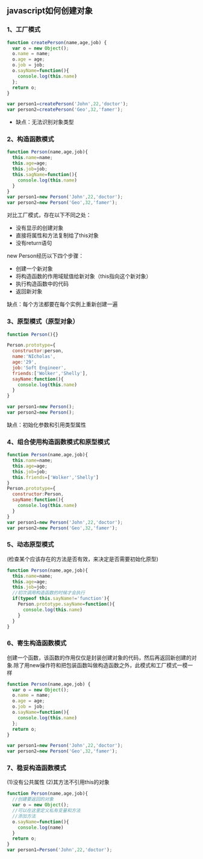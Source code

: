 ## javascript如何创建对象

###  1、工厂模式
```js
function createPerson(name,age,job) {
  var o = new Object();
  o.name = name;
  o.age = age;
  o.job = job;
  o.sayName=function(){
    console.log(this.name)
  };
  return o;
}

var person1=createPerson('John',22,'doctor');
var person2=createPerson('Geo',32,'famer');

```

* 缺点：无法识别对象类型

### 2、构造函数模式

```js
function Person(name,age,job){
  this.name=name;
  this.age=age;
  this.job=job;
  this.sagName=function(){
    console.log(this.name)
  }
}
var person1=new Person('John',22,'doctor');
var person2=new Person('Geo',32,'famer');
```

对比工厂模式，存在以下不同之处：

* 没有显示的创建对象
* 直接将属性和方法复制给了this对象
* 没有return语句 

new Person经历以下四个步骤：
* 创建一个新对象
* 将构造函数的作用域赋值给新对象（this指向这个新对象）
* 执行构造函数中的代码
* 返回新对象

缺点：每个方法都要在每个实例上重新创建一遍

### 3、原型模式（原型对象）

```js
function Person(){}

Person.prototype={
  constructor:person,
  name:'NIcholas',
  age:'29',
  job:'Soft Engineer',
  friends:['Wolker','Shelly'],
  sayName:function(){
    console.log(this.name)
  }
}

var person1=new Person();
var person2=new Person();
```

缺点：初始化参数和引用类型属性

### 4、组合使用构造函数模式和原型模式

```js
function Person(name,age,job){
  this.name=name;
  this.age=age;
  this.job=job;
  this.friends=['Wolker','Shelly']
}
Person.prototype={
  constructor:Person,
  sayName:function(){
    console.log(this.name)
  }
}
var person1=new Person('John',22,'doctor');
var person2=new Person('Geo',32,'famer');
```

### 5、动态原型模式

(检查某个应该存在的方法是否有效，来决定是否需要初始化原型)

```js
function Person(name,age,job){
  this.name=name;
  this.age=age;
  this.job=job;
  //初次调用构造函数的时候才会执行
  if(typeof this.sayName!='function'){
    Person.prototype.sayName=function(){
      console.log(this.name)
    }
  }
}
```

### 6、寄生构造函数模式

创建一个函数，该函数的作用仅仅是封装创建对象的代码，然后再返回新创建的对象.除了用new操作符和把包装函数叫做构造函数之外，此模式和工厂模式一模一样

```js
function Person(name,age,job) {
  var o = new Object();
  o.name = name;
  o.age = age;
  o.job = job;
  o.sayName=function(){
    console.log(this.name)
  };
  return o;
}

var person1=new Person('John',22,'doctor');
var person2=new Person('Geo',32,'famer');
```

### 7、稳妥构造函数模式

  (1)没有公共属性
  (2)其方法不引用this的对象

```js
function Person(name,age,job){
  //创建要返回的对象
  var o = new Object();
  //可以在这里定义私有变量和方法
  //添加方法
  o.sayName=function(){
    console.log(name)
  }
  return o;
}
var person1=Person('John',22,'doctor');
```